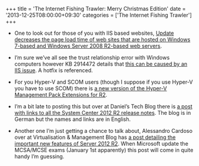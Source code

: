 +++
title = 'The Internet Fishing Trawler: Merry Christmas Edition'
date = '2013-12-25T08:00:00+09:30'
categories = ['The Internet Fishing Trawler']
+++

- One to look out for those of you with IIS based websites, [Update
  decreases the page load time of web sites that are hosted on Windows
  7-based and Windows Server 2008 R2-based web
  servers](https://support.microsoft.com/kb/2684600).

- I’m sure we’ve all see the trust relationship error with Windows
  computers however KB 2914472 details that [this can be caused by an IIS
  issue](https://support.microsoft.com/kb/2914472). A hotfix is referenced.

- For you Hyper-V and SCOM users (though I suppose if you use Hyper-V you
  have to use SCOM) there is [a new version of the Hyper-V Management
  Pack Extensions for R2](http://blogs.technet.com/b/askcore/archive/2013/12/10/hyper-v-management-pack-extensions-2012-2012r2-available.aspx).

- I’m a bit late to posting this but over at Daniel’s Tech Blog there is
  [a post with links to all the System Center 2012 R2 release
  notes](http://www.danielstechblog.de/system-center-2012-r2-release-notes/).
  The blog is in German but the names and links are in English.

- Another one I’m just getting a chance to talk about, Alessandro Cardoso
  over at Virtualisation & Management Blog has [a post detailing the
  important new features of Server 2012
  R2](http://cloudtidings.com/2013/10/19/windows-server-2012-r2-key-capabilities/).
  When Microsoft update the MCSA/MCSE exams (January 1st apparently) this
  post will come in quite handy I’m guessing.
